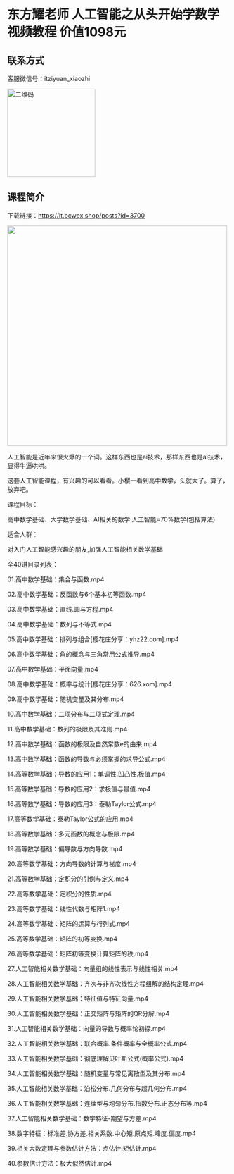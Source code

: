 # 东方耀老师 人工智能之从头开始学数学视频教程 价值1098元

## 联系方式

客服微信号：itziyuan_xiaozhi

<img src="https://ziyuanyun.oss-cn-guangzhou.aliyuncs.com/common/20240614073449/666b82192834a.jpg" width="200" height="200" alt="二维码">

## 课程简介

下载链接：https://it.bcwex.shop/posts?id=3700

<img src="https://ziyuanyun.oss-cn-guangzhou.aliyuncs.com/yun/20240515185304/6644941086485.jpg" width="500" alt="">

  

 人工智能是近年来很火爆的一个词。这样东西也是ai技术，那样东西也是ai技术，显得牛逼哄哄。

 这套人工智能课程，有兴趣的可以看看。小樱一看到高中数学，头就大了。算了，放弃吧。

 课程目标：

 高中数学基础、大学数学基础、AI相关的数学 人工智能=70%数学(包括算法)

 适合人群：

 对入门人工智能感兴趣的朋友,加强人工智能相关数学基础

 全40讲目录列表：

 01.高中数学基础：集合与函数.mp4

 02.高中数学基础：反函数与6个基本初等函数.mp4

 03.高中数学基础：直线.圆与方程.mp4

 04.高中数学基础：数列与不等式.mp4

 05.高中数学基础：排列与组合[樱花庄分享：yhz22.com].mp4

 06.高中数学基础：角的概念与三角常用公式推导.mp4

 07.高中数学基础：平面向量.mp4

 08.高中数学基础：概率与统计[樱花庄分享：626.xom].mp4

 09.高中数学基础：随机变量及其分布.mp4

 10.高中数学基础：二项分布与二项式定理.mp4

 11.高中数学基础：数列的极限及其准则.mp4

 12.高中数学基础：函数的极限及自然常数e的由来.mp4

 13.高中数学基础：函数的导数与必须掌握的求导公式.mp4

 14.高等数学基础：导数的应用1：单调性.凹凸性.极值.mp4

 15.高等数学基础：导数的应用2：求极值与最值.mp4

 16.高等数学基础：导数的应用3：泰勒Taylor公式.mp4

 17.高等数学基础：泰勒Taylor公式的应用.mp4

 18.高等数学基础：多元函数的概念与极限.mp4

 19.高等数学基础：偏导数与方向导数.mp4

 20.高等数学基础：方向导数的计算与梯度.mp4

 21.高等数学基础：定积分的引例与定义.mp4

 22.高等数学基础：定积分的性质.mp4

 23.高等数学基础：线性代数与矩阵1.mp4

 24.高等数学基础：矩阵的运算与行列式.mp4

 25.高等数学基础：矩阵的初等变换.mp4

 26.高等数学基础：矩阵初等变换计算矩阵的秩.mp4

 27.人工智能相关数学基础：向量组的线性表示与线性相关.mp4

 28.人工智能相关数学基础：齐次与非齐次线性方程组解的结构定理.mp4

 29.人工智能相关数学基础：特征值与特征向量.mp4

 30.人工智能相关数学基础：正交矩阵与矩阵的QR分解.mp4

 31.人工智能相关数学基础：向量的导数与概率论初探.mp4

 32.人工智能相关数学基础：联合概率.条件概率与全概率公式.mp4

 33.人工智能相关数学基础：彻底理解贝叶斯公式(概率公式).mp4

 34.人工智能相关数学基础：随机变量与常见离散型及其分布.mp4

 35.人工智能相关数学基础：泊松分布.几何分布与超几何分布.mp4

 36.人工智能相关数学基础：连续型与均匀分布.指数分布.正态分布等.mp4

 37.人工智能相关数学基础：数字特征-期望与方差.mp4

 38.数字特征：标准差.协方差.相关系数.中心矩.原点矩.峰度.偏度.mp4

 39.相关大数定理与参数估计方法：点估计.矩估计.mp4

 40.参数估计方法：极大似然估计.mp4

  
